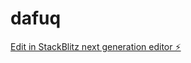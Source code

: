 # dafuq

[Edit in StackBlitz next generation editor ⚡️](https://stackblitz.com/~/github.com/badgames2/dafuq)